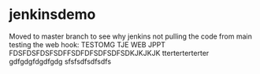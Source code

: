 # jenkinsdemo

Moved to master branch to see why jenkins not pulling the code from main
testing the web hook:
TESTOMG TJE WEB JPPT
FDSFDSFDSFSDFFSDFDFSDFSDFSDKJKJKJK
tterterterterter
gdfgdgfdgdfgdg
sfsfsdfsdfsdfs
